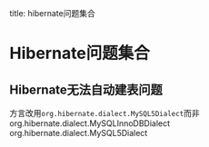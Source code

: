 title: hibernate问题集合 

#  Hibernate问题集合 
##  Hibernate无法自动建表问题 
方言改用` org.hibernate.dialect.MySQL5Dialect `而非org.hibernate.dialect.MySQLInnoDBDialect
<prop key="hibernate.dialect">org.hibernate.dialect.MySQL5Dialect</prop>